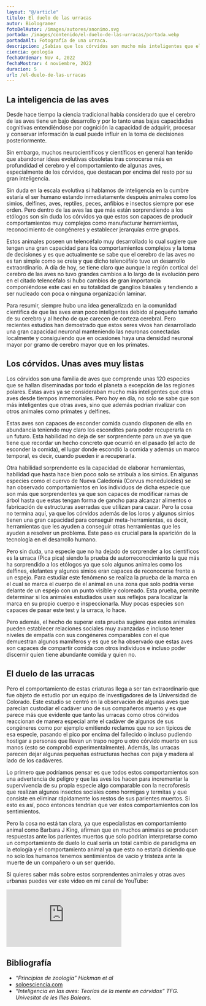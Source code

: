 ```yaml
---
layout: "@/article"
titulo: El duelo de las urracas
autor: Biologramer
fotoDelAutor: /images/autores/anonimo.svg
portada: /images/contenido/el-duelo-de-las-urracas/portada.webp
portadaAlt: Fotografía de una urraca.
descripcion: ¿Sabías que los córvidos son mucho más inteligentes que el resto de aves? Descubre todo eso y más en este artículo.
ciencia: geología
fechaOrdenar: Nov 4, 2022
fechaMostrar: 4 noviembre, 2022
duracion: 5
url: /el-duelo-de-las-urracas
---
```


## La inteligencia de las aves

Desde hace tiempo la ciencia tradicional había considerado que el cerebro de las aves tiene un bajo desarrollo y por lo tanto unas bajas capacidades cognitivas entendiéndose por cognición la capacidad de adquirir, procesar y conservar información la cual puede influir en la toma de decisiones posteriormente.

Sin embargo, muchos neurocientíficos y científicos en general han tenido que abandonar ideas evolutivas obsoletas tras conocerse más en profundidad el cerebro y el comportamiento de algunas aves, especialmente de los córvidos, que destacan por encima del resto por su gran inteligencia.

Sin duda en la escala evolutiva si hablamos de inteligencia en la cumbre estaría el ser humano estando inmediatamente después animales como los simios, delfines, aves, reptiles, peces, anfibios e insectos siempre por ese orden. Pero dentro de las aves las que más están sorprendiendo a los etólogos son sin duda los córvidos ya que estos son capaces de producir comportamientos muy complejos como manufacturar herramientas, reconocimiento de congéneres y establecer jerarquías entre grupos.

Estos animales poseen un telencéfalo muy desarrollado lo cual sugiere que tengan una gran capacidad para los comportamientos complejos y la toma de decisiones y es que actualmente se sabe que el cerebro de las aves no es tan simple como se creía y que dicho telencéfalo tuvo un desarrollo extraordinario. A día de hoy, se tiene claro que aunque la región cortical del cerebro de las aves no tuvo grandes cambios a lo largo de la evolución pero en el citado telencéfalo si hubo cambios de gran importancia componiéndose este casi en su totalidad de ganglios básales y tendiendo a ser nucleado con poca o ninguna organización laminar.

Para resumir, siempre hubo una idea generalizada en la comunidad científica de que las aves eran poco inteligentes debido al pequeño tamaño de su cerebro y al hecho de que carecen de corteza cerebral. Pero recientes estudios han demostrado que estos seres vivos han desarrollado una gran capacidad neuronal manteniendo las neuronas conectadas localmente y consiguiendo que en ocasiones haya una densidad neuronal mayor por gramo de cerebro mayor que en los primates.

## Los córvidos. Unas aves muy listas

Los córvidos son una familia de aves que comprende unas 120 especies que se hallan diseminadas por todo el planeta a excepción de las regiones polares. Estas aves ya se consideraban mucho más inteligentes que otras aves desde tiempos inmemoriales. Pero hoy en día, no solo se sabe que son más inteligentes que otras aves, sino que además podrían rivalizar con otros animales como primates y delfines.

Estas aves son capaces de esconder comida cuando disponen de ella en abundancia teniendo muy claro los escondites para poder recuperarla en un futuro. Esta habilidad no deja de ser sorprendente para un ave ya que tiene que recordar un hecho concreto que ocurrió en el pasado (el acto de esconder la comida), el lugar donde escondió la comida y además un marco temporal, es decir, cuando pueden ir a recuperarla.

Otra habilidad sorprendente es la capacidad de elaborar herramientas, habilidad que hasta hace bien poco solo se atribuía a los simios. En algunas especies como el cuervo de Nueva Caledonia (Corvus moneduloides) se han observado comportamientos en los individuos de dicha especie que son más que sorprendentes ya que son capaces de modificar ramas de árbol hasta que estas tengan forma de gancho para alcanzar alimentos o fabricación de estructuras aserradas que utilizan para cazar. Pero la cosa no termina aquí, ya que los córvidos además de los loros y algunos simios tienen una gran capacidad para conseguir meta-herramientas, es decir, herramientas que les ayuden a conseguir otras herramientas que les ayuden a resolver un problema. Este paso es crucial para la aparición de la tecnología en el desarrollo humano.

Pero sin duda, una especie que no ha dejado de sorprender a los científicos es la urraca (Pica pica) siendo la prueba de autorreconocimiento la que más ha sorprendido a los etólogos ya que solo algunos animales como los delfines, elefantes y algunos simios eran capaces de reconocerse frente a un espejo. Para estudiar este fenómeno se realiza la prueba de la marca en el cual se marca el cuerpo de el animal en una zona que solo podría verse delante de un espejo con un punto visible y coloreado. Esta prueba, permite determinar si los animales estudiados usan sus reflejos para localizar la marca en su propio cuerpo e inspeccionarla. Muy pocas especies son capaces de pasar este test y la urraca, lo hace.

Pero además, el hecho de superar esta prueba sugiere que estos animales pueden establecer relaciones sociales muy avanzadas e incluso tener niveles de empatía con sus congéneres comparables con el que demuestran algunos mamíferos y es que se ha observado que estas aves son capaces de compartir comida con otros individuos e incluso poder discernir quien tiene abundante comida y quien no.

## El duelo de las urracas

Pero el comportamiento de estas criaturas llega a ser tan extraordinario que fue objeto de estudio por un equipo de investigadores de la Universidad de Colorado. Este estudio se centró en la observación de algunas aves que parecían custodiar el cadáver uno de sus compañeros muerto y es que parece más que evidente que tanto las urracas como otros córvidos reaccionan de manera especial ante el cadáver de algunos de sus congéneres como por ejemplo emitiendo reclamos que no son típicos de esa especie, pasando el pico por encima del fallecido o incluso pudiendo hostigar a personas que llevan un trapo negro u otro córvido muerto en sus manos (esto se comprobó experimentalmente). Además, las urracas parecen dejar algunas pequeñas estructuras hechas con paja y madera al lado de los cadáveres.

Lo primero que podríamos pensar es que todos estos comportamientos son una advertencia de peligro y que las aves los hacen para incrementar la supervivencia de su propia especie algo comparable con la necroforesis que realizan algunos insectos sociales como hormigas y termitas y que consiste en eliminar rápidamente los restos de sus parientes muertos. Si esto es así, poco entonces tendrían que ver estos comportamientos con los sentimientos.

Pero la cosa no está tan clara, ya que especialistas en comportamiento animal como Barbara J King, afirman que en muchos animales se producen respuestas ante los parientes muertos que solo podrían interpretarse como un comportamiento de duelo lo cual sería un total cambio de paradigma en la etología y el comportamiento animal ya que esto no estaría diciendo que no solo los humanos tenemos sentimientos de vacío y tristeza ante la muerte de un compañero o un ser querido.

Si quieres saber más sobre estos sorprendentes animales y otras aves urbanas puedes ver este video en mi canal de YouTube:

<iframe class="w-full h-80 object-cover"  src="https://www.youtube-nocookie.com/embed/_dkbV3gBa1Y" title="BIOLOGIA_CIENCIA_MEDIO AMBIENTE_ SABER DONDE MIRAR aves urbanas" frameborder="0" allow="accelerometer; autoplay; clipboard-write; encrypted-media; gyroscope; picture-in-picture" allowfullscreen="1"></iframe>

## Bibliografía

- *“Principios de zoología” Hickman et al*
- [soloesciencia.com](soloesciencia.com)
- *“Inteligencia en las aves: Teorías de la mente en córvidos” TFG. Univesitat de les Illes Balears.*